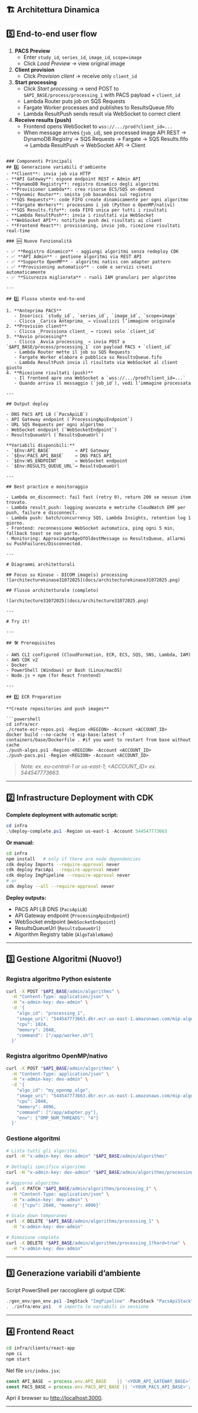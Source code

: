 ## 🏗️ Architettura Dinamica
## 5️⃣ End-to-end user flow

1. **PACS Preview**
   - Enter `study_id`, `series_id`, `image_id`, `scope=image`
   - Click _Load Preview_ → view original image
2. **Client provision**
   - Click _Provision client_ → receive only `client_id`
3. **Start processing**
   - Click _Start processing_ → send POST to `$API_BASE/process/processing_1` with PACS payload + `client_id`
   - Lambda Router puts job on SQS Requests
   - Fargate Worker processes and publishes to ResultsQueue.fifo
   - Lambda ResultPush sends result via WebSocket to correct client
4. **Receive results (push)**
   - Frontend opens WebSocket to `wss://.../prod?client_id=...`
   - When message arrives (`job_id`), see processed image API REST → DynamoDB Registry → SQS Requests → Fargate → SQS Results.fifo → Lambda ResultPush → WebSocket API → Client
```

### Componenti Principali
## 4️⃣ Generazione variabili d'ambiente
- **Client**: invia job via HTTP
- **API Gateway**: espone endpoint REST + Admin API
- **DynamoDB Registry**: registro dinamico degli algoritmi
- **Provisioner Lambda**: crea risorse ECS/SQS on-demand
- **Dynamic Router**: smista job basandosi sul registro
- **SQS Requests**: code FIFO create dinamicamente per ogni algoritmo
- **Fargate Workers**: processano i job (Python o OpenMP/nativi)
- **SQS Results.fifo**: coda FIFO unica per tutti i risultati
- **Lambda ResultPush**: invia i risultati via WebSocket
- **WebSocket API**: notifiche push dei risultati ai client
- **Frontend React**: provisioning, invio job, ricezione risultati real-time

### 🆕 Nuove Funzionalità

- ✅ **Registro dinamico** - aggiungi algoritmi senza redeploy CDK
- ✅ **API Admin** - gestione algoritmi via REST API
- ✅ **Supporto OpenMP** - algoritmi nativi con adapter pattern
- ✅ **Provisioning automatico** - code e servizi creati automaticamente
- ✅ **Sicurezza migliorata** - ruoli IAM granulari per algoritmo

---

## 5️⃣ Flusso utente end‑to‑end

1. **Anteprima PACS**
   - Inserisci `study_id`, `series_id`, `image_id`, `scope=image`
   - Clicca _Carica Anteprima_ → visualizzi l’immagine originale
2. **Provision client**
   - Clicca _Provisiona client_ → ricevi solo `client_id`
3. **Avvio processing**
   - Clicca _Avvia processing_ → invia POST a `$API_BASE/process/processing_1` con payload PACS + `client_id`
   - Lambda Router mette il job su SQS Requests
   - Fargate Worker elabora e pubblica su ResultsQueue.fifo
   - Lambda ResultPush invia il risultato via WebSocket al client giusto
4. **Ricezione risultati (push)**
   - Il frontend apre una WebSocket a `wss://.../prod?client_id=...`
   - Quando arriva il messaggio (`job_id`), vedi l’immagine processata

---

## Output deploy

- DNS PACS API LB (`PacsApiLB`)
- API Gateway endpoint (`ProcessingApiEndpoint`)
- URL SQS Requests per ogni algoritmo
- WebSocket endpoint (`WebSocketEndpoint`)
- ResultsQueueUrl (`ResultsQueueUrl`)

**Variabili disponibili:**
- `$Env:API_BASE`         → API Gateway
- `$Env:PACS_API_BASE`    → DNS PACS API
- `$Env:WS_ENDPOINT`      → WebSocket endpoint
- `$Env:RESULTS_QUEUE_URL`→ ResultsQueueUrl

---

## Best practice e monitoraggio

- Lambda on_disconnect: fail fast (retry 0), return 200 se nessun item trovato.
- Lambda result_push: logging avanzato e metriche CloudWatch EMF per push, failure e disconnect.
- Lambda push: batch/concurrency SQS, Lambda Insights, retention log 1 giorno.
- Frontend: reconnessione WebSocket automatica, ping ogni 5 min, fallback toast se non parte.
- Monitoring: ApproximateAgeOfOldestMessage su ResultsQueue, allarmi su PushFailures/Disconnected.

---

# Diagrammi architetturali

## Focus su Kinase - DICOM image(s) processing
![architecturekinase31072025](docs/architecturekinase31072025.png)

## Flusso architetturale (completo)

![architecture31072025](docs/architecture31072025.png)

---

# Try it!

---

## 🛠️ Prerequisites

- AWS CLI configured (CloudFormation, ECR, ECS, SQS, SNS, Lambda, IAM)
- AWS CDK v2
- Docker
- PowerShell (Windows) or Bash (Linux/macOS)
- Node.js + npm (for React frontend)

---

## 1️⃣ ECR Preparation

**Create repositories and push images**

```powershell
cd infra/ecr
./create-ecr-repos.ps1 -Region <REGION> -Account <ACCOUNT_ID>
docker build --no-cache -t mip-base:latest -f containers/base/Dockerfile . #if you want to restart from base without cache
./push-algos.ps1 -Region <REGION> -Account <ACCOUNT_ID>
./push-pacs.ps1 -Region <REGION> -Account <ACCOUNT_ID>
```

> _Note: <REGION> ex. eu-central-1 or us-east-1; <ACCOUNT_ID> ex. 544547773663._

---

## 2️⃣ Infrastructure Deployment with CDK

**Complete deployment with automatic script:**
```powershell
cd infra
.\deploy-complete.ps1 -Region us-east-1 -Account 544547773663
```

**Or manual:**
```bash
cd infra
npm install   # only if there are node dependencies
cdk deploy Imports --require-approval never
cdk deploy PacsApi --require-approval never
cdk deploy ImgPipeline --require-approval never
# or
cdk deploy --all --require-approval never
```

**Deploy outputs:**
- PACS API LB DNS (`PacsApiLB`)
- API Gateway endpoint (`ProcessingApiEndpoint`)
- WebSocket endpoint (`WebSocketEndpoint`)
- ResultsQueueUrl (`ResultsQueueUrl`)
- Algorithm Registry table (`AlgoTableName`)

---

## 3️⃣ Gestione Algoritmi (Nuovo!)

### Registra algoritmo Python esistente
```bash
curl -X POST "$API_BASE/admin/algorithms" \
  -H "Content-Type: application/json" \
  -H "x-admin-key: dev-admin" \
  -d '{
    "algo_id": "processing_1",
    "image_uri": "544547773663.dkr.ecr.us-east-1.amazonaws.com/mip-algos:processing_1",
    "cpu": 1024,
    "memory": 2048,
    "command": ["/app/worker.sh"]
  }'
```

### Registra algoritmo OpenMP/nativo
```bash
curl -X POST "$API_BASE/admin/algorithms" \
  -H "Content-Type: application/json" \
  -H "x-admin-key: dev-admin" \
  -d '{
    "algo_id": "my_openmp_algo",
    "image_uri": "544547773663.dkr.ecr.us-east-1.amazonaws.com/mip-algos:openmp",
    "cpu": 2048,
    "memory": 4096,
    "command": ["/app/adapter.py"],
    "env": {"OMP_NUM_THREADS": "4"}
  }'
```

### Gestione algoritmi
```bash
# Lista tutti gli algoritmi
curl -H "x-admin-key: dev-admin" "$API_BASE/admin/algorithms"

# Dettagli specifico algoritmo
curl -H "x-admin-key: dev-admin" "$API_BASE/admin/algorithms/processing_1"

# Aggiorna algoritmo
curl -X PATCH "$API_BASE/admin/algorithms/processing_1" \
  -H "Content-Type: application/json" \
  -H "x-admin-key: dev-admin" \
  -d '{"cpu": 2048, "memory": 4096}'

# Scale down temporaneo
curl -X DELETE "$API_BASE/admin/algorithms/processing_1" \
  -H "x-admin-key: dev-admin"

# Rimozione completa
curl -X DELETE "$API_BASE/admin/algorithms/processing_1?hard=true" \
  -H "x-admin-key: dev-admin"
```

---

## 3️⃣ Generazione variabili d’ambiente

Script PowerShell per raccogliere gli output CDK:

```powershell
./gen_env/gen_env.ps1 -ImgStack "ImgPipeline" -PacsStack "PacsApiStack"
. ./infra/env.ps1   # importa le variabili in sessione
```

---

## 4️⃣ Frontend React

```bash
cd infra/clients/react-app
npm ci
npm start
```

Nel file `src/index.jsx`:
```js
const API_BASE  = process.env.API_BASE    || '<YOUR_API_GATEWAY_BASE>';
const PACS_BASE = process.env.PACS_API_BASE || '<YOUR_PACS_API_BASE>';
```
Apri il browser su [http://localhost:3000](http://localhost:3000).

---
